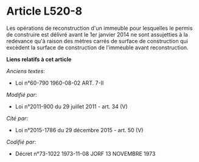 # Article L520-8

Les opérations de reconstruction d'un immeuble pour lesquelles le permis de construire est délivré avant le 1er janvier 2014
ne sont assujetties à la redevance qu'à raison des mètres carrés de surface de construction qui excèdent la surface de
construction de l'immeuble avant reconstruction.

**Liens relatifs à cet article**

_Anciens textes_:

  - Loi n°60-790 1960-08-02 ART. 7-II

_Modifié par_:

  - Loi n°2011-900 du 29 juillet 2011 - art. 34 (V)

_Cité par_:

  - Loi n°2015-1786 du 29 décembre 2015 - art. 50 (V)

_Codifié par_:

  - Décret n°73-1022 1973-11-08 JORF 13 NOVEMBRE 1973
